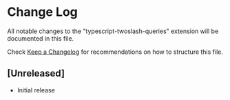 # Change Log

All notable changes to the "typescript-twoslash-queries" extension will be documented in this file.

Check [Keep a Changelog](http://keepachangelog.com/) for recommendations on how to structure this file.

## [Unreleased]

- Initial release